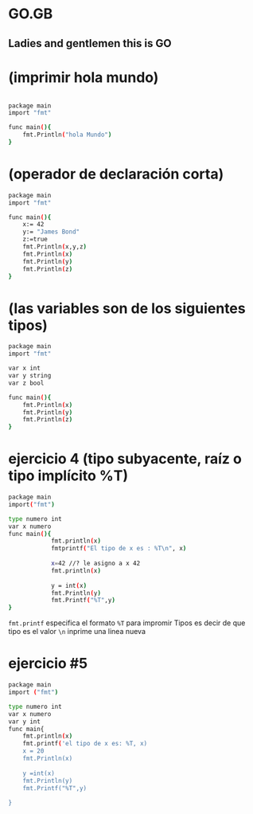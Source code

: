 # GO.__GB__
## Ladies and gentlemen this is GO
#  (imprimir hola mundo)
```bash

package main
import "fmt"

func main(){
    fmt.Println("hola Mundo")
}
```
# (operador de declaración corta)
```bash
package main
import "fmt"

func main(){
    x:= 42
    y:= "James Bond"
    z:=true
    fmt.Println(x,y,z)
    fmt.Println(x)
    fmt.Println(y)
    fmt.Println(z)
}
```

# (las variables son de los siguientes tipos)
```bash
package main
import "fmt"

var x int
var y string
var z bool

func main(){
    fmt.Println(x)
    fmt.Println(y)
    fmt.Println(z)
}
```
# ejercicio 4 (tipo subyacente, raíz o tipo implícito %T)
```bash
package main 
import("fmt")

type numero int
var x numero
func main(){
            fmt.println(x)
            fmtprintf("El tipo de x es : %T\n", x)
            
            x=42 //? le asigno a x 42
            fmt.println(x)
            
            y = int(x)
            fmt.Println(y)
            fmt.Printf("%T",y)
}
```
`fmt.printf` especifica el formato
`%T` para impromir Tipos es decir de que tipo es el valor
`\n` inprime una linea nueva
# ejercicio #5 
```bash
package main
import ("fmt")

type numero int
var x numero
var y int
func main{
    fmt.println(x)
    fmt.printf('el tipo de x es: %T, x)
    x = 20
    fmt.Println(x)
    
    y =int(x)
    fmt.Println(y)
    fmt.Printf("%T",y)
    
}
```


